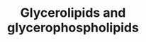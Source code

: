 ---
annotations:
- type: Pathway Ontology
  value: glycerophospholipid metabolic pathway
- type: Pathway Ontology
  value: glycerolipid metabolic pathway
authors:
- Eoinfahy
- Ryanmiller
- Egonw
- DeSl
- Eweitz
- Conroy lipids
communities:
- Lipids
description: This pathway is inspired by the Lipidmaps>Glycerolipids and Glycerophospholipids
  Pathways expended pathway display [https://lipidmaps.org/resources/pathways/vanted.php].
  Glycerolipids are composed of mono-, di-, and tri-substituted glycerols, which all
  function as energy storage.  Glycerophospholipids are also based on glycerol phospholipids,
  and serve as the main component of biological membranes.
last-edited: 2021-06-11
organisms:
- Mus musculus
redirect_from:
- /index.php/Pathway:WP4345
- /instance/WP4345
schema-jsonld:
- '@context': https://schema.org/
  '@id': https://wikipathways.github.io/pathways/WP4345.html
  '@type': Dataset
  creator:
    '@type': Organization
    name: WikiPathways
  description: This pathway is inspired by the Lipidmaps>Glycerolipids and Glycerophospholipids
    Pathways expended pathway display [https://lipidmaps.org/resources/pathways/vanted.php].
    Glycerolipids are composed of mono-, di-, and tri-substituted glycerols, which
    all function as energy storage.  Glycerophospholipids are also based on glycerol
    phospholipids, and serve as the main component of biological membranes.
  keywords:
  - Crls1
  - Choline
  - Pemt
  - Etn-P
  - Pla2g1b
  - Gpam
  - Pnpla2
  - LPI
  - Pcyt2
  - TAG
  - CoA(18:1)
  - PE
  - Chkb
  - Acyl-CoA
  - 1-acyl-PE
  - PE-Me
  - CL
  - CoA(16:1)
  - LPG
  - DAG
  - Dgkz
  - 1-acyl-LPA
  - CDP-Choline
  - Ptdss1
  - Cds1
  - Pld1
  - PE-Me2
  - Dgat2
  - CDP-Etn
  - CoA
  - Choline-P
  - Ptdss2
  - PA
  - LPE
  - CoA(16:0)
  - Dgat1
  - Agpat4
  - CDP-DAG
  - Pnpla3
  - PI
  - PC
  - Cdipt
  - Agpat6
  - Etnk1
  - Etn
  - CoA(20:4)
  - 1-acyl-LPC
  - LCL
  - Pisd
  - Pcyt1a
  - CoA(20:1)
  - 2-acyl-PA
  - CoA(18:0)
  - Glycerol-3-P
  - CoA(20:0)
  - Chpt1
  - PS
  - LPS
  - PG
  - LPC
  - PPap2a
  - PGP
  license: CC0
  name: Glycerolipids and glycerophospholipids
seo: CreativeWork
title: Glycerolipids and glycerophospholipids
wpid: WP4345
---
